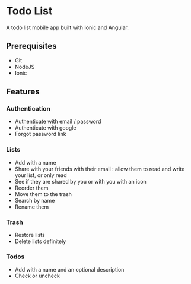 # Todo List

A todo list mobile app built with Ionic and Angular.

## Prerequisites
* Git
* NodeJS
* Ionic

## Features
### Authentication

* Authenticate with email / password
* Authenticate with google
* Forgot password link

### Lists

* Add with a name
* Share with your friends with their email : allow them to read and write your list, or only read
* See if they are shared by you or with you with an icon
* Reorder them
* Move them to the trash
* Search by name
* Rename them

### Trash

* Restore lists
* Delete lists definitely

### Todos

* Add with a name and an optional description
* Check or uncheck